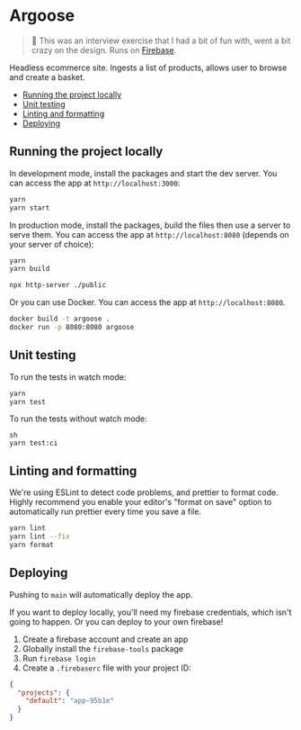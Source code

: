 # Argoose

> 💬 This was an interview exercise that I had a bit of fun with, went a bit
crazy on the design. Runs on [Firebase](https://interview-281d8.web.app/).

Headless ecommerce site. Ingests a list of products, allows user to browse
and create a basket.

- [Running the project locally](#running-the-project-locally)
- [Unit testing](#unit-testing)
- [Linting and formatting](#linting-and-formatting)
- [Deploying](#deploying)

## Running the project locally

In development mode, install the packages and start the dev server. You can
access the app at `http://localhost:3000`:

```sh
yarn
yarn start
```

In production mode, install the packages, build the files then use a server to
serve them. You can access the app at `http://localhost:8080` (depends on your
server of choice):

```sh
yarn
yarn build

npx http-server ./public
```

Or you can use Docker. You can access the app at `http://localhost:8080`.

```sh
docker build -t argoose .
docker run -p 8080:8080 argoose
```

## Unit testing

To run the tests in watch mode:

```sh
yarn
yarn test
```

To run the tests without watch mode:

```
sh
yarn test:ci
```

## Linting and formatting

We're using ESLint to detect code problems, and prettier to format code. Highly
recommend you enable your editor's "format on save" option to automatically
run prettier every time you save a file.

```sh
yarn lint
yarn lint --fix
yarn format
```

## Deploying

Pushing to `main` will automatically deploy the app.

If you want to deploy locally, you'll need my firebase credentials, which isn't
going to happen. Or you can deploy to your own firebase!

1. Create a firebase account and create an app
2. Globally install the `firebase-tools` package
3. Run `firebase login`
4. Create a `.firebaserc` file with your project ID:

```json
{
  "projects": {
    "default": "app-95b1e"
  }
}
```
